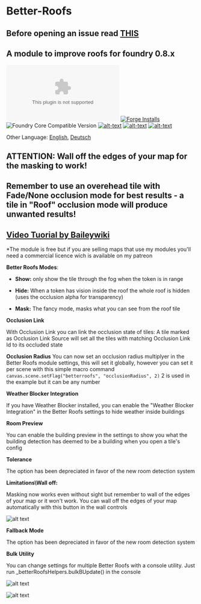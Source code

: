 # Better-Roofs
## Before opening an issue read [THIS](https://github.com/theripper93/Levels/blob/v9/ISSUES.md)

## **A module to improve roofs for foundry 0.8.x**
![Latest Release Download Count](https://img.shields.io/github/downloads/theripper93/Better-Roofs/latest/module.zip?color=2b82fc&label=DOWNLOADS&style=for-the-badge) [![Forge Installs](https://img.shields.io/badge/dynamic/json?label=Forge%20Installs&query=package.installs&suffix=%25&url=https%3A%2F%2Fforge-vtt.com%2Fapi%2Fbazaar%2Fpackage%2Fbetterroofs&colorB=03ff1c&style=for-the-badge)](https://forge-vtt.com/bazaar#package=betterroofs) ![Foundry Core Compatible Version](https://img.shields.io/badge/dynamic/json.svg?url=https%3A%2F%2Fraw.githubusercontent.com%2Ftheripper93%2FBetter-Roofs%2Fmain%2Fmodule.json&label=Foundry%20Version&query=$.compatibleCoreVersion&colorB=orange&style=for-the-badge) [![alt-text](https://img.shields.io/badge/-Website-%23ffcb77?style=for-the-badge)](https://theripper93.com/) [![alt-text](https://img.shields.io/badge/-Patreon-%23ff424d?style=for-the-badge)](https://www.patreon.com/theripper93) [![alt-text](https://img.shields.io/badge/-Discord-%235662f6?style=for-the-badge)](https://discord.gg/F53gBjR97G)

Other Language: [English](README.md), [Deutsch](README.de.md)

## **ATTENTION: Wall off the edges of your map for the masking to work!**
## **Remember to use an overehead tile with Fade/None occlusion mode for best results - a tile in "Roof" occlusion mode will produce unwanted results!**

## [Video Tuorial by Baileywiki](https://youtu.be/ELlweNunn4g)

*The module is free but if you are selling maps that use my modules you'll need a commercial licence wich is available on my patreon

**Better Roofs Modes**:

* **Show:** only show the tile through the fog when the token is in range

* **Hide:** When a token has vision inside the roof the whole roof is hidden (uses the occlusion alpha for transparency)

* **Mask:** The fancy mode, masks what you can see from the roof tile

**Occlusion Link**

With Occlusion Link you can link the occlusion state of tiles:
A tile marked as Occlusion Link Source will set all the tiles with matching Occlusion Link Id to its occluded state

**Occlusion Radius**
You can now set an occlusion radius multiplyer in the Better Roofs module settings, this will set it globally, however you can set it per scene with this simple macro command
`canvas.scene.setFlag("betterroofs", "occlusionRadius", 2)`
2 is used in the example but it can be any number

**Weather Blocker Integration**

If you have Weather Blocker installed, you can enable the "Weather Blocker Integration" in the Better Roofs settings to hide weather inside buildings

**Room Preview**

You can enable the building preview in the settings to show you what the building detection has deemed to be a building when you open a tile's config 

**Tolerance**

The option has been depreciated in favor of the new room detection system

**Limitations\Wall off:**

Masking now works even without sight but remember to wall of the edges of your map or it won't work.
You can wall off the edges of your map automatically with this button in the wall controls

![alt text](https://github.com/theripper93/Better-Roofs/raw/main/brbutton.jpg)

**Fallback Mode**

The option has been depreciated in favor of the new room detection system

**Bulk Utility**

You can change settings for multiple Better Roofs with a console utility. Just run _betterRoofsHelpers.bulkBUpdate() in the console

![alt text](https://github.com/theripper93/Better-Roofs/raw/main/brmenu.png)

![alt text](https://github.com/theripper93/Better-Roofs/raw/main/betterroofs.jpg)
